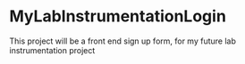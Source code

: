 # MyLabInstrumentationLogin
This project will be a front end sign up form, for my future lab instrumentation project
